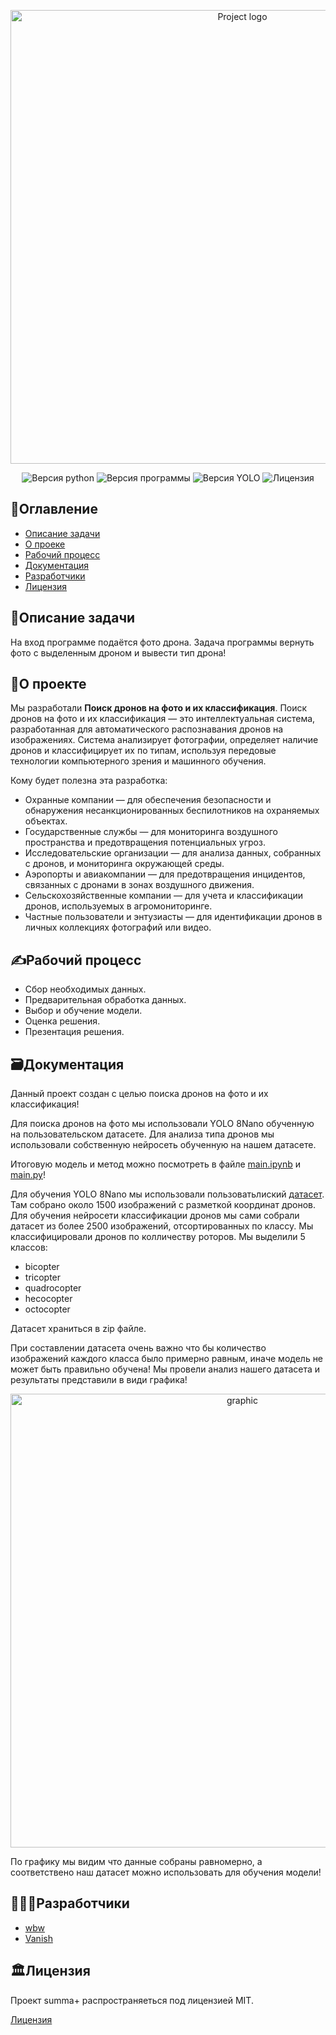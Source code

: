 <a id="up"></a>

<p align="center">
 <img src="https://i.ibb.co/99qgRP3/summma.jpg" alt="Project logo"width="726">
</p>
<p align="center">
 <img src="https://img.shields.io/badge/python-3.11-blue" alt="Версия python">
 <img src="https://img.shields.io/badge/version-0.1(beta)-purple" alt="Версия программы">
 <img src="https://img.shields.io/badge/YOLO-8%20Nano-red" alt="Версия YOLO">
 <img src="https://img.shields.io/badge/license-MIT-brightgreen" alt="Лицензия">
</p>

## 📑Оглавление
- [Описание задачи](#task)
- [O проеке](#about_project)
- [Рабочий процесс](#process)
- [Документация](#documentation)
- [Разработчики](#developers)
- [Лицензия](#license)

<a id="task"></a>
## 📖Описание задачи
На вход программе подаётся фото дрона. Задача программы вернуть фото с выделенным дроном и вывести тип дрона!


<a id="about_project"></a>
## 📁О проекте
Мы разработали **Поиск дронов на фото и их классификация**.
Поиск дронов на фото и их классификация — это интеллектуальная система, разработанная для автоматического распознавания дронов на изображениях. Система анализирует фотографии, определяет наличие дронов и классифицирует их по типам, используя передовые технологии компьютерного зрения и машинного обучения.

Кому будет полезна эта разработка:

 - Охранные компании — для обеспечения безопасности и обнаружения несанкционированных беспилотников на охраняемых объектах.
 - Государственные службы — для мониторинга воздушного пространства и предотвращения потенциальных угроз.
 - Исследовательские организации — для анализа данных, собранных с дронов, и мониторинга окружающей среды.
 - Аэропорты и авиакомпании — для предотвращения инцидентов, связанных с дронами в зонах воздушного движения.
 - Сельскохозяйственные компании — для учета и классификации дронов, используемых в агромониторинге.
 - Частные пользователи и энтузиасты — для идентификации дронов в личных коллекциях фотографий или видео.


<a id="process"></a>
## ✍️Рабочий процесс
- Сбор необходимых данных.
- Предварительная обработка данных.
- Выбор и обучение модели.
- Оценка решения.
- Презентация решения.


<a id="documentation"></a>
## 🗃️Документация

Данный проект создан с целью поиска дронов на фото и их классификация!

Для поиска дронов на фото мы использовали YOLO 8Nano обученную на пользовательском датасете. Для анализа типа дронов мы использовали собственную нейросеть обученную на нашем датасете.

Итоговую модель и метод можно посмотреть в файле [main.ipynb](https://github.com/white-black-wolf/test_summa/blob/main/main.ipynb) и [main.py](https://github.com/white-black-wolf/test_summa/blob/main/main.py)!

Для обучения YOLO 8Nano мы использовали пользоватьлиский [датасет](https://www.kaggle.com/datasets/dasmehdixtr/drone-dataset-uav). Там собрано около 1500 изображений с разметкой координат дронов.
Для обучения нейросети классификации дронов мы сами собрали датасет из более 2500 изображений, отсортированных по классу. Мы классифицировали дронов по колличеству роторов.
Мы выделили 5 классов:
 - bicopter
 - tricopter
 - quadrocopter
 - hecocopter
 - octocopter

Датасет храниться в zip файле.

При составлении датасета очень важно что бы количество изображений каждого класса было примерно равным, иначе модель не может быть правильно обучена! Мы провели анализ нашего датасета и результаты представили в види графика!
<p align="center">
 <img src="https://i.ibb.co/jG8n4Fs/image.png" alt="graphic"width="726">
</p>

По графику мы видим что данные собраны равномерно, а соответствено наш датасет можно использовать для обучения модели!


<a id="developers"></a>
## 👨🏻‍💻Разработчики

- [wbw](https://github.com/white-black-wolf)
- [Vanish](https://github.com/vanish12345)   

<a id="license"></a>
## 🏛️Лицензия
Проект summa+ распространяеться под лицензией MIT.

 [Лицензия](https://github.com/white-black-wolf/sirius_AI/blob/main/LICENSE)
